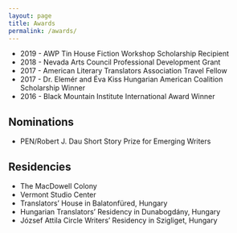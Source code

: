 ```yaml
---
layout: page
title: Awards
permalink: /awards/
---
```


- 2019 - AWP Tin House Fiction Workshop Scholarship Recipient
- 2018 - Nevada Arts Council Professional Development Grant
- 2017 - American Literary Translators Association Travel Fellow
- 2017 - Dr. Elemér and Éva Kiss Hungarian American Coalition Scholarship Winner
- 2016 - Black Mountain Institute International Award Winner

## Nominations

- PEN/Robert J. Dau Short Story Prize for Emerging Writers

## Residencies

- The MacDowell Colony
- Vermont Studio Center
- Translators’ House in Balatonfüred, Hungary
- Hungarian Translators’ Residency in Dunabogdány, Hungary
- József Attila Circle Writers’ Residency in Szigliget, Hungary